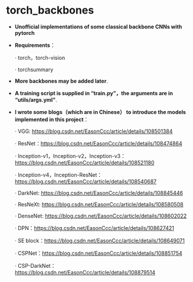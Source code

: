 # torch_backbones
- **Unofficial implementations of some classical backbone CNNs with pytorch**

- **Requirements**：

  · torch，torch-vision

  · torchsummary

- **More backbones may be added later**.

- **A training script is supplied in “train.py”，the arguments are in “utils/args.yml"**.

- **I wrote some blogs（which are in Chinese） to introduce the models implemented in this project**：

  · VGG:  https://blog.csdn.net/EasonCcc/article/details/108501384

  · ResNet：https://blog.csdn.net/EasonCcc/article/details/108474864

  · Inception-v1，Inception-v2，Inception-v3：https://blog.csdn.net/EasonCcc/article/details/108521180

  · Inception-v4，Inception-ResNet：https://blog.csdn.net/EasonCcc/article/details/108540687
  
  · DarkNet: https://blog.csdn.net/EasonCcc/article/details/108845446

  · ResNeXt: https://blog.csdn.net/EasonCcc/article/details/108580508
  
  · DenseNet: https://blog.csdn.net/EasonCcc/article/details/108602022
   
  · DPN：https://blog.csdn.net/EasonCcc/article/details/108627421
  
  · SE block：https://blog.csdn.net/EasonCcc/article/details/108649071
  
  · CSPNet：https://blog.csdn.net/EasonCcc/article/details/108851754
  
  · CSP-DarkNet：https://blog.csdn.net/EasonCcc/article/details/108879514
  